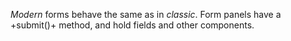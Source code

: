 *Modern* forms behave the same as in *classic*. Form panels have a +submit()+ method,
and hold fields and other components.